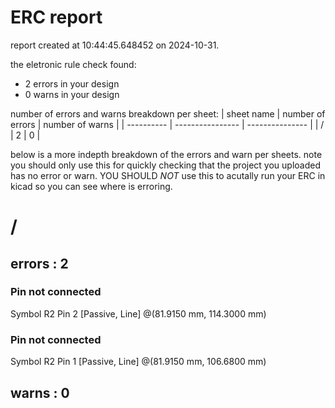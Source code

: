 # ERC report

report created at 10:44:45.648452 on 2024-10-31.

the eletronic rule check found:
- 2 errors in your design
- 0 warns in your design

number of errors and warns breakdown per sheet:
| sheet name | number of errors | number of warns |
| ---------- | ---------------- | --------------- | 
| / | 2 | 0 | 

below is a more indepth breakdown of the errors and warn per sheets.
note you should only use this for quickly checking that the project
you uploaded has no error or warn. YOU SHOULD *NOT* use this to acutally
run your ERC in kicad so you can see where is erroring.


# /
## errors : 2
### Pin not connected
Symbol R2 Pin 2 [Passive, Line]
@(81.9150 mm, 114.3000 mm)
### Pin not connected
Symbol R2 Pin 1 [Passive, Line]
@(81.9150 mm, 106.6800 mm)

## warns : 0 

